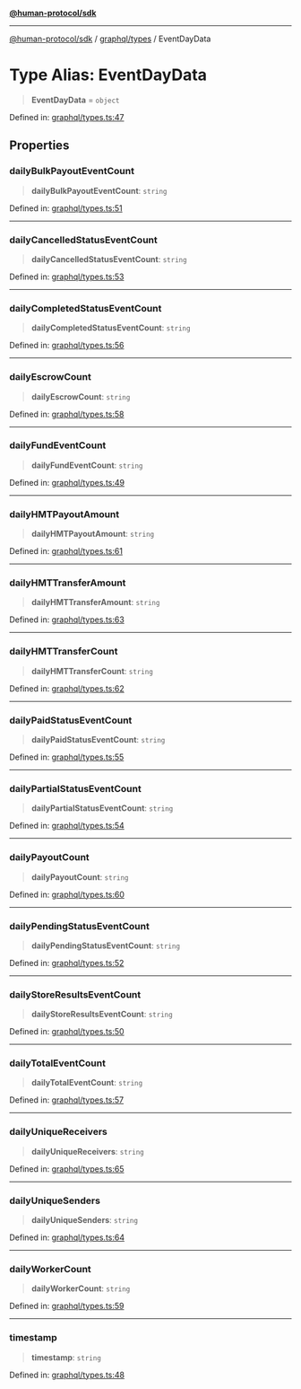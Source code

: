 [**@human-protocol/sdk**](../../../README.md)

***

[@human-protocol/sdk](../../../modules.md) / [graphql/types](../README.md) / EventDayData

# Type Alias: EventDayData

> **EventDayData** = `object`

Defined in: [graphql/types.ts:47](https://github.com/humanprotocol/human-protocol/blob/2f541eb9f61d23b64321ff5b999971550d47e843/packages/sdk/typescript/human-protocol-sdk/src/graphql/types.ts#L47)

## Properties

### dailyBulkPayoutEventCount

> **dailyBulkPayoutEventCount**: `string`

Defined in: [graphql/types.ts:51](https://github.com/humanprotocol/human-protocol/blob/2f541eb9f61d23b64321ff5b999971550d47e843/packages/sdk/typescript/human-protocol-sdk/src/graphql/types.ts#L51)

***

### dailyCancelledStatusEventCount

> **dailyCancelledStatusEventCount**: `string`

Defined in: [graphql/types.ts:53](https://github.com/humanprotocol/human-protocol/blob/2f541eb9f61d23b64321ff5b999971550d47e843/packages/sdk/typescript/human-protocol-sdk/src/graphql/types.ts#L53)

***

### dailyCompletedStatusEventCount

> **dailyCompletedStatusEventCount**: `string`

Defined in: [graphql/types.ts:56](https://github.com/humanprotocol/human-protocol/blob/2f541eb9f61d23b64321ff5b999971550d47e843/packages/sdk/typescript/human-protocol-sdk/src/graphql/types.ts#L56)

***

### dailyEscrowCount

> **dailyEscrowCount**: `string`

Defined in: [graphql/types.ts:58](https://github.com/humanprotocol/human-protocol/blob/2f541eb9f61d23b64321ff5b999971550d47e843/packages/sdk/typescript/human-protocol-sdk/src/graphql/types.ts#L58)

***

### dailyFundEventCount

> **dailyFundEventCount**: `string`

Defined in: [graphql/types.ts:49](https://github.com/humanprotocol/human-protocol/blob/2f541eb9f61d23b64321ff5b999971550d47e843/packages/sdk/typescript/human-protocol-sdk/src/graphql/types.ts#L49)

***

### dailyHMTPayoutAmount

> **dailyHMTPayoutAmount**: `string`

Defined in: [graphql/types.ts:61](https://github.com/humanprotocol/human-protocol/blob/2f541eb9f61d23b64321ff5b999971550d47e843/packages/sdk/typescript/human-protocol-sdk/src/graphql/types.ts#L61)

***

### dailyHMTTransferAmount

> **dailyHMTTransferAmount**: `string`

Defined in: [graphql/types.ts:63](https://github.com/humanprotocol/human-protocol/blob/2f541eb9f61d23b64321ff5b999971550d47e843/packages/sdk/typescript/human-protocol-sdk/src/graphql/types.ts#L63)

***

### dailyHMTTransferCount

> **dailyHMTTransferCount**: `string`

Defined in: [graphql/types.ts:62](https://github.com/humanprotocol/human-protocol/blob/2f541eb9f61d23b64321ff5b999971550d47e843/packages/sdk/typescript/human-protocol-sdk/src/graphql/types.ts#L62)

***

### dailyPaidStatusEventCount

> **dailyPaidStatusEventCount**: `string`

Defined in: [graphql/types.ts:55](https://github.com/humanprotocol/human-protocol/blob/2f541eb9f61d23b64321ff5b999971550d47e843/packages/sdk/typescript/human-protocol-sdk/src/graphql/types.ts#L55)

***

### dailyPartialStatusEventCount

> **dailyPartialStatusEventCount**: `string`

Defined in: [graphql/types.ts:54](https://github.com/humanprotocol/human-protocol/blob/2f541eb9f61d23b64321ff5b999971550d47e843/packages/sdk/typescript/human-protocol-sdk/src/graphql/types.ts#L54)

***

### dailyPayoutCount

> **dailyPayoutCount**: `string`

Defined in: [graphql/types.ts:60](https://github.com/humanprotocol/human-protocol/blob/2f541eb9f61d23b64321ff5b999971550d47e843/packages/sdk/typescript/human-protocol-sdk/src/graphql/types.ts#L60)

***

### dailyPendingStatusEventCount

> **dailyPendingStatusEventCount**: `string`

Defined in: [graphql/types.ts:52](https://github.com/humanprotocol/human-protocol/blob/2f541eb9f61d23b64321ff5b999971550d47e843/packages/sdk/typescript/human-protocol-sdk/src/graphql/types.ts#L52)

***

### dailyStoreResultsEventCount

> **dailyStoreResultsEventCount**: `string`

Defined in: [graphql/types.ts:50](https://github.com/humanprotocol/human-protocol/blob/2f541eb9f61d23b64321ff5b999971550d47e843/packages/sdk/typescript/human-protocol-sdk/src/graphql/types.ts#L50)

***

### dailyTotalEventCount

> **dailyTotalEventCount**: `string`

Defined in: [graphql/types.ts:57](https://github.com/humanprotocol/human-protocol/blob/2f541eb9f61d23b64321ff5b999971550d47e843/packages/sdk/typescript/human-protocol-sdk/src/graphql/types.ts#L57)

***

### dailyUniqueReceivers

> **dailyUniqueReceivers**: `string`

Defined in: [graphql/types.ts:65](https://github.com/humanprotocol/human-protocol/blob/2f541eb9f61d23b64321ff5b999971550d47e843/packages/sdk/typescript/human-protocol-sdk/src/graphql/types.ts#L65)

***

### dailyUniqueSenders

> **dailyUniqueSenders**: `string`

Defined in: [graphql/types.ts:64](https://github.com/humanprotocol/human-protocol/blob/2f541eb9f61d23b64321ff5b999971550d47e843/packages/sdk/typescript/human-protocol-sdk/src/graphql/types.ts#L64)

***

### dailyWorkerCount

> **dailyWorkerCount**: `string`

Defined in: [graphql/types.ts:59](https://github.com/humanprotocol/human-protocol/blob/2f541eb9f61d23b64321ff5b999971550d47e843/packages/sdk/typescript/human-protocol-sdk/src/graphql/types.ts#L59)

***

### timestamp

> **timestamp**: `string`

Defined in: [graphql/types.ts:48](https://github.com/humanprotocol/human-protocol/blob/2f541eb9f61d23b64321ff5b999971550d47e843/packages/sdk/typescript/human-protocol-sdk/src/graphql/types.ts#L48)
